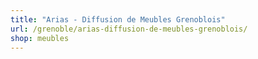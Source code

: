 ```yaml
---
title: "Arias - Diffusion de Meubles Grenoblois"
url: /grenoble/arias-diffusion-de-meubles-grenoblois/
shop: meubles
---
```

